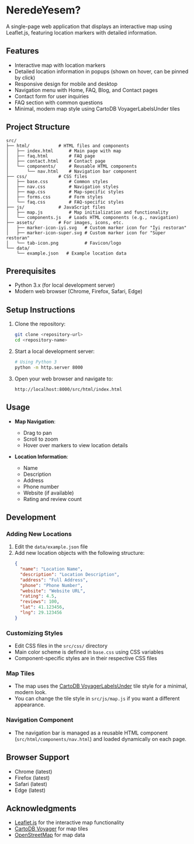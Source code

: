 # NeredeYesem?

A single-page web application that displays an interactive map using Leaflet.js, featuring location markers with detailed information.

## Features

- Interactive map with location markers
- Detailed location information in popups (shown on hover, can be pinned by click)
- Responsive design for mobile and desktop
- Navigation menu with Home, FAQ, Blog, and Contact pages
- Contact form for user inquiries
- FAQ section with common questions
- Minimal, modern map style using CartoDB VoyagerLabelsUnder tiles

## Project Structure

```
src/
├── html/           # HTML files and components
│   ├── index.html      # Main page with map
│   ├── faq.html        # FAQ page
│   ├── contact.html    # Contact page
│   └── components/     # Reusable HTML components
│       └── nav.html    # Navigation bar component
├── css/            # CSS files
│   ├── base.css        # Common styles
│   ├── nav.css         # Navigation styles
│   ├── map.css         # Map-specific styles
│   ├── forms.css       # Form styles
│   └── faq.css         # FAQ-specific styles
├── js/             # JavaScript files
│   ├── map.js          # Map initialization and functionality
│   └── components.js   # Loads HTML components (e.g., navigation)
├── assets/         # For images, icons, etc.
│   ├── marker-icon-iyi.svg   # Custom marker icon for "İyi restoran"
│   ├── marker-icon-super.svg # Custom marker icon for "Süper restoran"
│   └── tab-icon.png          # Favicon/logo
└── data/
    └── example.json   # Example location data
```

## Prerequisites

- Python 3.x (for local development server)
- Modern web browser (Chrome, Firefox, Safari, Edge)

## Setup Instructions

1. Clone the repository:
   ```bash
   git clone <repository-url>
   cd <repository-name>
   ```

2. Start a local development server:
   ```bash
   # Using Python 3
   python -m http.server 8000
   ```

3. Open your web browser and navigate to:
   ```
   http://localhost:8000/src/html/index.html
   ```

## Usage

- **Map Navigation**:
  - Drag to pan
  - Scroll to zoom
  - Hover over markers to view location details

- **Location Information**:
  - Name
  - Description
  - Address
  - Phone number
  - Website (if available)
  - Rating and review count

## Development

### Adding New Locations

1. Edit the `data/example.json` file
2. Add new location objects with the following structure:
   ```json
   {
     "name": "Location Name",
     "description": "Location Description",
     "address": "Full Address",
     "phone": "Phone Number",
     "website": "Website URL",
     "rating": 4.5,
     "reviews": 100,
     "lat": 41.123456,
     "lng": 29.123456
   }
   ```

### Customizing Styles

- Edit CSS files in the `src/css/` directory
- Main color scheme is defined in `base.css` using CSS variables
- Component-specific styles are in their respective CSS files

### Map Tiles

- The map uses the [CartoDB VoyagerLabelsUnder](https://leaflet-extras.github.io/leaflet-providers/preview/) tile style for a minimal, modern look.
- You can change the tile style in `src/js/map.js` if you want a different appearance.

### Navigation Component

- The navigation bar is managed as a reusable HTML component (`src/html/components/nav.html`) and loaded dynamically on each page.

## Browser Support

- Chrome (latest)
- Firefox (latest)
- Safari (latest)
- Edge (latest)

## Acknowledgments

- [Leaflet.js](https://leafletjs.com/) for the interactive map functionality
- [CartoDB Voyager](https://carto.com/basemaps/) for map tiles
- [OpenStreetMap](https://www.openstreetmap.org/) for map data 
